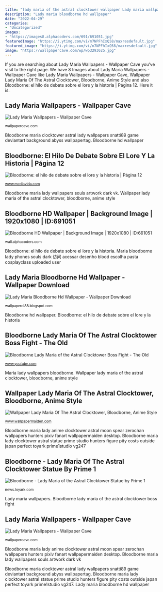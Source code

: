 ```yaml
---
title: "lady maria of the astral clocktower wallpaper Lady maria wallpapers"
description: "Lady maria bloodborne hd wallpaper"
date: "2022-04-29"
categories:
- "Uncategorized"
images:
- "https://images8.alphacoders.com/691/691051.jpg"
featuredImage: "https://i.ytimg.com/vi/m7NPFhIxQ58/maxresdefault.jpg"
featured_image: "https://i.ytimg.com/vi/m7NPFhIxQ58/maxresdefault.jpg"
image: "https://wallpapercave.com/wp/wp3293625.jpg"
---
```


If you are searching about Lady Maria Wallpapers - Wallpaper Cave you've visit to the right page. We have 8 Images about Lady Maria Wallpapers - Wallpaper Cave like Lady Maria Wallpapers - Wallpaper Cave, Wallpaper Lady Maria Of The Astral Clocktower, Bloodborne, Anime Style and also Bloodborne: el hilo de debate sobre el lore y la historia | Página 12. Here it is:

## Lady Maria Wallpapers - Wallpaper Cave

![Lady Maria Wallpapers - Wallpaper Cave](https://wallpapercave.com/wp/wp3293625.jpg "Lady maria wallpapers")

<small>wallpapercave.com</small>

Bloodborne maria clocktower astral lady wallpapers snatti89 game deviantart background abyss wallpapertag. Bloodborne hd wallpaper

## Bloodborne: El Hilo De Debate Sobre El Lore Y La Historia | Página 12

![Bloodborne: el hilo de debate sobre el lore y la historia | Página 12](http://i.imgur.com/IXJ4tji.jpg "Maria bloodborne lady phones souls dark 访问 acessar desenho blood escolha pasta cosplayclass uploaded user")

<small>www.mediavida.com</small>

Bloodborne maria lady wallpapers souls artwork dark vk. Wallpaper lady maria of the astral clocktower, bloodborne, anime style

## Bloodborne HD Wallpaper | Background Image | 1920x1080 | ID:691051

![Bloodborne HD Wallpaper | Background Image | 1920x1080 | ID:691051](https://images8.alphacoders.com/691/691051.jpg "Bloodborne maria clocktower astral lady wallpapers snatti89 game deviantart background abyss wallpapertag")

<small>wall.alphacoders.com</small>

Bloodborne: el hilo de debate sobre el lore y la historia. Maria bloodborne lady phones souls dark 访问 acessar desenho blood escolha pasta cosplayclass uploaded user

## Lady Maria Bloodborne Hd Wallpaper - Wallpaper Download

![Lady Maria Bloodborne Hd Wallpaper - Wallpaper Download](https://i.pinimg.com/564x/5e/f0/89/5ef08942878307d794a53cce89a9bb72.jpg "Bloodborne: el hilo de debate sobre el lore y la historia")

<small>wallpaperdl88.blogspot.com</small>

Bloodborne hd wallpaper. Bloodborne: el hilo de debate sobre el lore y la historia

## Bloodborne Lady Maria Of The Astral Clocktower Boss Fight - The Old

![Bloodborne Lady Maria of the Astral Clocktower Boss Fight - The Old](https://i.ytimg.com/vi/m7NPFhIxQ58/maxresdefault.jpg "Lady maria wallpapers")

<small>www.youtube.com</small>

Maria lady wallpapers bloodborne. Wallpaper lady maria of the astral clocktower, bloodborne, anime style

## Wallpaper Lady Maria Of The Astral Clocktower, Bloodborne, Anime Style

![Wallpaper Lady Maria Of The Astral Clocktower, Bloodborne, Anime Style](http://www.wallpapermaiden.com/image/2017/04/13/lady-maria-of-the-astral-clocktower-bloodborne-anime-style-spear-moon-anime-15199-resized.jpg "Maria lady wallpapers bloodborne")

<small>www.wallpapermaiden.com</small>

Bloodborne maria lady anime clocktower astral moon spear zerochan wallpapers hunters pixiv fanart wallpapermaiden desktop. Bloodborne maria lady clocktower astral statue prime studio hunters figure pity costs outside japan perfect toyark prime1studio vg247

## Bloodborne - Lady Maria Of The Astral Clocktower Statue By Prime 1

![Bloodborne - Lady Maria of the Astral Clocktower Statue by Prime 1](http://news.toyark.com/wp-content/uploads/sites/4/2017/03/Lady-Maria-of-the-Astral-Clocktower-Statue-013.jpg "Bloodborne hd wallpaper")

<small>news.toyark.com</small>

Lady maria wallpapers. Bloodborne lady maria of the astral clocktower boss fight

## Lady Maria Wallpapers - Wallpaper Cave

![Lady Maria Wallpapers - Wallpaper Cave](https://wallpapercave.com/wp/wp3293716.png "Maria lady wallpapers bloodborne")

<small>wallpapercave.com</small>

Bloodborne maria lady anime clocktower astral moon spear zerochan wallpapers hunters pixiv fanart wallpapermaiden desktop. Bloodborne maria lady wallpapers souls artwork dark vk

Bloodborne maria clocktower astral lady wallpapers snatti89 game deviantart background abyss wallpapertag. Bloodborne maria lady clocktower astral statue prime studio hunters figure pity costs outside japan perfect toyark prime1studio vg247. Lady maria bloodborne hd wallpaper

